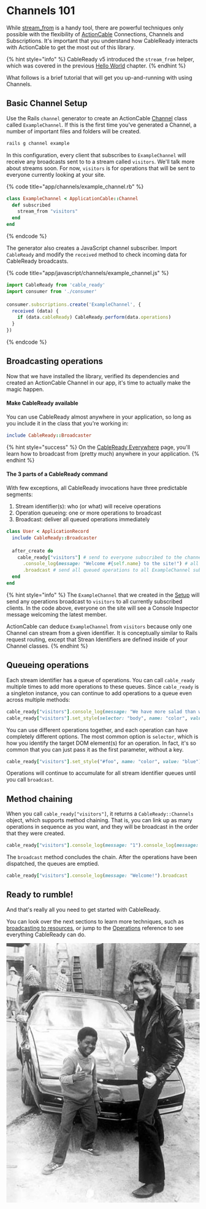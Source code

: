 # Channels 101

While [stream\_from](stream_from.md) is a handy tool, there are powerful techniques only possible with the flexibility of [ActionCable](action-cable.md#the-missing-manual) Connections, Channels and Subscriptions. It's important that you understand how CableReady interacts with ActionCable to get the most out of this library.

{% hint style="info" %}
CableReady v5 introduced the `stream_from` helper, which was covered in the previous [Hello World](hello-world.md) chapter.
{% endhint %}

What follows is a brief tutorial that will get you up-and-running with using Channels.

## Basic Channel Setup

Use the Rails `channel` generator to create an ActionCable [Channel](https://guides.rubyonrails.org/action_cable_overview.html#terminology-channels) class called `ExampleChannel`. If this is the first time you've generated a Channel, a number of important files and folders will be created.

```bash
rails g channel example
```

In this configuration, every client that subscribes to `ExampleChannel` will receive any broadcasts sent to to a stream called `visitors`. We'll talk more about streams soon. For now, `visitors` is for operations that will be sent to everyone currently looking at your site.

{% code title="app/channels/example\_channel.rb" %}
```ruby
class ExampleChannel < ApplicationCable::Channel
  def subscribed
    stream_from "visitors"
  end
end
```
{% endcode %}

The generator also creates a JavaScript channel subscriber. Import `CableReady` and modify the `received` method to check incoming data for CableReady broadcasts.

{% code title="app/javascript/channels/example\_channel.js" %}
```javascript
import CableReady from 'cable_ready'
import consumer from './consumer'

consumer.subscriptions.create('ExampleChannel', {
  received (data) {
    if (data.cableReady) CableReady.perform(data.operations)
  }
})
```
{% endcode %}

## Broadcasting operations

Now that we have installed the library, verified its dependencies and created an ActionCable Channel in our app, it's time to actually make the magic happen.

#### Make CableReady available

You can use CableReady almost anywhere in your application, so long as you include it in the class that you're working in:

```ruby
include CableReady::Broadcaster
```

{% hint style="success" %}
On the [CableReady Everywhere](cableready-everywhere.md) page, you'll learn how to broadcast from \(pretty much\) anywhere in your application.
{% endhint %}

#### The 3 parts of a CableReady command

With few exceptions, all CableReady invocations have three predictable segments:

1. Stream identifier\(s\): who \(or what\) will receive operations
2. Operation queueing: one or more operations to broadcast
3. Broadcast: deliver all queued operations immediately

```ruby
class User < ApplicationRecord
  include CableReady::Broadcaster

  after_create do
    cable_ready["visitors"] # send to everyone subscribed to the channel streaming from "visitors"
      .console_log(message: "Welcome #{self.name} to the site!") # all users will see a message appear in their browser's Console Inspector
      .broadcast # send all queued operations to all ExampleChannel subscribers
  end
end
```

{% hint style="info" %}
The `ExampleChannel` that we created in the [Setup](hello-world.md) will send any operations broadcast to `visitors` to all currently subscribed clients. In the code above, everyone on the site will see a Console Inspector message welcoming the latest member.

ActionCable can deduce `ExampleChannel` from `visitors` because only one Channel can stream from a given identifier. It is conceptually similar to Rails request routing, except that Strean Identifiers are defined inside of your Channel classes.
{% endhint %}

## Queueing operations

Each stream identifier has a queue of operations. You can call `cable_ready` multiple times to add more operations to these queues. Since `cable_ready` is a singleton instance, you can continue to add operations to a queue even across multiple methods:

```ruby
cable_ready["visitors"].console_log(message: "We have more salad than we can eat.")
cable_ready["visitors"].set_style(selector: "body", name: "color", value: "red")
```

You can use different operations together, and each operation can have completely different options. The most common option is `selector`, which is how you identify the target DOM element\(s\) for an operation. In fact, it's so common that you can just pass it as the first parameter, without a key.

```ruby
cable_ready["visitors"].set_style("#foo", name: "color", value: "blue")
```

Operations will continue to accumulate for all stream identifier queues until you call `broadcast`.

## Method chaining

When you call `cable_ready["visitors"]`, it returns a `CableReady::Channels` object, which supports method chaining. That is, you can link up as many operations in sequence as you want, and they will be broadcast in the order that they were created.

```ruby
cable_ready["visitors"].console_log(message: "1").console_log(message: "2")
```

The `broadcast` method concludes the chain. After the operations have been dispatched, the queues are emptied.

```ruby
cable_ready["visitors"].console_log(message: "Welcome!").broadcast
```

## Ready to rumble!

And that's really all you need to get started with CableReady.

You can look over the next sections to learn more techniques, such as [broadcasting to resources](broadcasting-to-resources.md#stream_for-and-broadcast_to), or jump to the [Operations](reference/operations/) reference to see everything CableReady can do.

![](.gitbook/assets/hasselhoff.jpg)

